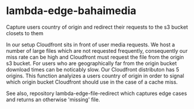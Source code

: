 # lambda-edge-bahaimedia
Capture users country of origin and redirect their requests to the s3 bucket closets to them

In our setup Cloudfront sits in front of user media requests. We host a number of large files which are not 
requested frequently, consequently our miss rate can be high and Cloudfront must request the file from the 
origin s3 bucket. For users who are geographically far from the origin bucket download times can be noticably 
slow. Our Cloudfront distributon has 5 origins. This function analyizes a users country of origin in order to
signal which origin bucket Cloudfront should use in the case of a cache miss.

See also, repository lambda-edge-file-redirect which captures edge cases and returns an otherwise 'missing' file.
